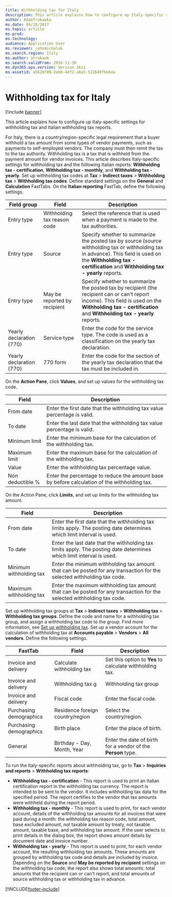 ```yaml
---
title: Withholding tax for Italy
description: This article explains how to configure up Italy-specific settings for withholding tax and Italian withholding tax reports.
author: AdamTrukawka
ms.date: 04/10/2017
ms.topic: article
ms.prod: 
ms.technology: 
audience: Application User
ms.reviewer: johnmichalak
ms.search.region: Italy
ms.author: atrukawk
ms.search.validFrom: 2016-11-30
ms.dyn365.ops.version: Version 1611
ms.assetid: a5628f89-2ebb-4df2-a8a5-522649fb66da
---
```


# Withholding tax for Italy

[!include [banner](../../includes/banner.md)]

This article explains how to configure up Italy-specific settings for withholding tax and Italian withholding tax reports.

For Italy, there is a country/region-specific legal requirement that a buyer withhold a tax amount from some types of vendor payments, such as payments to self-employed vendors. The company must then remit the tax to the tax authority. Withholding tax is a tax that is withheld from the payment amount for vendor invoices. This article describes Italy-specific settings for withholding tax and the following Italian reports: **Withholding tax - certification**, **Withholding tax - monthly**, and **Withholding tax - yearly**. Set up withholding tax codes at **Tax** &gt; **Indirect taxes** &gt; **Withholding tax** &gt; **Withholding tax codes**. Define standard settings on the **General** and **Calculation** FastTabs. On the **Italian reporting** FastTab, define the following settings.

|Field group|Field|Description|
|------------|----------------|----------------|
|Entry type   |Withholding tax reason code|Select the reference that is used when a payment is made to the tax authorities.|
|Entry type   |Source|Specify whether to summarize the posted tax by source (source withholding tax or withholding tax in advance). This field is used on the **Withholding tax - certification** and **Withholding tax - yearly** reports.|
|Entry type   |May be reported by recipient|Specify whether to summarize the posted tax by recipient (the recipient can or can't report income). This field is used on the **Withholding tax - certification** and **Withholding tax - yearly** reports.|
|Yearly declaration (770)|Service type|Enter the code for the service type. The code is used as a classification on the yearly tax declaration.|
|Yearly declaration (770)|770 form|Enter the code for the section of the yearly tax declaration that the tax must be included in.|

On the **Action Pane**, click **Values**, and set up values for the withholding tax code.

| Field            | Description                                                                                  |
|------------------|----------------------------------------------------------------------------------------------|
| From date        | Enter the first date that the withholding tax value percentage is valid.                     |
| To date          | Enter the last date that the withholding tax value percentage is valid.                      |
| Minimum limit    | Enter the minimum base for the calculation of the withholding tax.                           |
| Maximum limit    | Enter the maximum base for the calculation of the withholding tax.                           |
| Value            | Enter the withholding tax percentage value.                                                  |
| Non deductible % | Enter the percentage to reduce the amount base by before calculation of the withholding tax. |

On the Action Pane, click **Limits**, and set up limits for the withholding tax amount.

| Field                   | Description                                                                                                            |
|-------------------------|------------------------------------------------------------------------------------------------------------------------|
| From date               | Enter the first date that the withholding tax limits apply. The posting date determines which limit interval is used.  |
| To date                 | Enter the last date that the withholding tax limits apply. The posting date determines which limit interval is used.   |
| Minimum withholding tax | Enter the minimum withholding tax amount that can be posted for any transaction for the selected withholding tax code. |
| Maximum withholding tax | Enter the maximum withholding tax amount that can be posted for any transaction for the selected withholding tax code. |

Set up withholding tax groups at **Tax** &gt; **Indirect taxes** &gt; **Withholding tax** &gt; **Withholding tax groups**. Define the code and name for a withholding tax group, and assign a withholding tax code to the group. Find more information, see [Set up withholding tax](../../general-ledger/tasks/set-up-withholding-tax.md). Set up a vendor account for the calculation of withholding tax at **Accounts payable** &gt; **Vendors** &gt; **All vendors**. Define the following settings.


|         FastTab         |              Field               |                                Description                                |
|-------------------------|----------------------------------|---------------------------------------------------------------------------|
|  Invoice and delivery   |    Calculate withholding tax     |   Set this option to <strong>Yes</strong> to calculate withholding tax.   |
|  Invoice and delivery   |        Withholding tax g         |                           Withholding tax group                           |
|  Invoice and delivery   |           Fiscal code            |                          Enter the fiscal code.                           |
| Purchasing demographics | Residence foreign country/region |                        Select the country/region.                         |
| Purchasing demographics |           Birth place            |                         Enter the place of birth.                         |
|         General         |   Birthday - Day, Month, Year    | Enter the date of birth for a vendor of the <strong>Person</strong> type. |

To run the Italy-specific reports about withholding tax, go to **Tax** &gt; **Inquiries and reports** &gt; **Withholding tax reports**:

-   **Withholding tax - certification** - This report is used to print an Italian certification report in the withholding tax currency. The report is intended to be sent to the vendor. It includes withholding tax data for the specified period. The report certifies to the vendor that tax amounts were withheld during the report period.
-   **Withholding tax - monthly** - This report is used to print, for each vendor account, details of the withholding tax amounts for all invoices that were paid during a month: the withholding tax reason code, total amount, base excluded amount, not taxable amount by treaty, not taxable amount, taxable base, and withholding tax amount. If the user selects to print details in the dialog box, the report shows amount details by document date and invoice number.
-   **Withholding tax - yearly** - This report is used to print, for each vendor account, the resulting withholding tax amounts. These amounts are grouped by withholding tax code and details are included by invoice. Depending on the **Source** and **May be reported by recipient** settings on the withholding tax code, the report also shows total amounts: total amounts that the recipient can or can't report, and total amounts of source withholding tax or withholding tax in advance.







[!INCLUDE[footer-include](../../../includes/footer-banner.md)]
